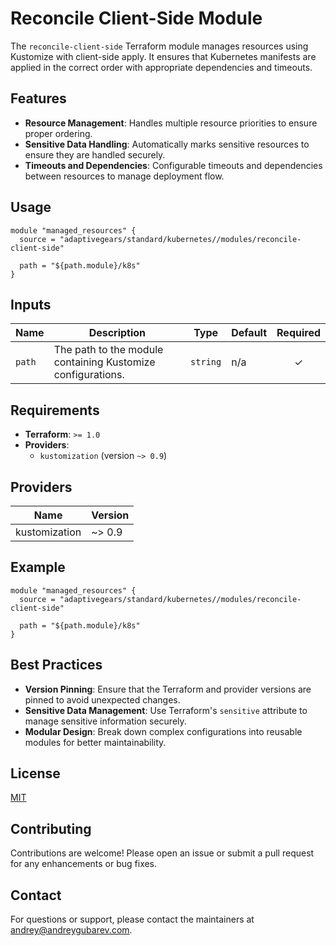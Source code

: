 # Reconcile Client-Side Module

The `reconcile-client-side` Terraform module manages resources using Kustomize with client-side apply. It ensures that Kubernetes manifests are applied in the correct order with appropriate dependencies and timeouts.

## Features

- **Resource Management**: Handles multiple resource priorities to ensure proper ordering.
- **Sensitive Data Handling**: Automatically marks sensitive resources to ensure they are handled securely.
- **Timeouts and Dependencies**: Configurable timeouts and dependencies between resources to manage deployment flow.

## Usage

```hcl
module "managed_resources" {
  source = "adaptivegears/standard/kubernetes//modules/reconcile-client-side"

  path = "${path.module}/k8s"
}
```

## Inputs

| Name | Description | Type | Default | Required |
|------|-------------|------|---------|:--------:|
| `path` | The path to the module containing Kustomize configurations. | `string` | n/a | ✓ |


## Requirements

- **Terraform**: `>= 1.0`
- **Providers**:
  - `kustomization` (version `~> 0.9`)

## Providers

| Name | Version |
|------|---------|
| kustomization | ~> 0.9 |

## Example

```hcl
module "managed_resources" {
  source = "adaptivegears/standard/kubernetes//modules/reconcile-client-side"

  path = "${path.module}/k8s"
}
```

## Best Practices

- **Version Pinning**: Ensure that the Terraform and provider versions are pinned to avoid unexpected changes.
- **Sensitive Data Management**: Use Terraform's `sensitive` attribute to manage sensitive information securely.
- **Modular Design**: Break down complex configurations into reusable modules for better maintainability.

## License

[MIT](LICENSE)

## Contributing

Contributions are welcome! Please open an issue or submit a pull request for any enhancements or bug fixes.

## Contact

For questions or support, please contact the maintainers at [andrey@andreygubarev.com](mailto:andrey@andreygubarev.com).
